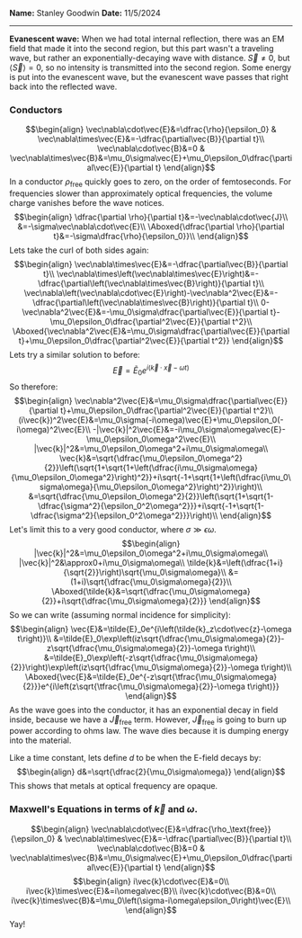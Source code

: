 **Name:** Stanley Goodwin
**Date:** 11/5/2024

---

**Evanescent wave:** When we had total internal reflection, there was an EM field that made it into the second region, but this part wasn't a traveling wave, but rather an exponentially-decaying wave with distance. $\vec{S}\ne0$, but $\langle\vec{S}\rangle=0$, so no intensity is transmitted into the second region. Some energy is put into the evanescent wave, but the evanescent wave passes that right back into the reflected wave.

### Conductors
$$\begin{align}
\vec\nabla\cdot\vec{E}&=\dfrac{\rho}{\epsilon_0} & 
\vec\nabla\times\vec{E}&=-\dfrac{\partial\vec{B}}{\partial t}\\
\vec\nabla\cdot\vec{B}&=0 & 
\vec\nabla\times\vec{B}&=\mu_0\sigma\vec{E}+\mu_0\epsilon_0\dfrac{\partial\vec{E}}{\partial t}
\end{align}$$
In a conductor $\rho_\text{free}$ quickly goes to zero, on the order of femtoseconds. For frequencies slower than approximately optical frequencies, the volume charge vanishes before the wave notices.
$$\begin{align}
\dfrac{\partial \rho}{\partial t}&=-\vec\nabla\cdot\vec{J}\\
&=-\sigma\vec\nabla\cdot\vec{E}\\
\Aboxed{\dfrac{\partial \rho}{\partial t}&=-\sigma\dfrac{\rho}{\epsilon_0}}\\
\end{align}$$
Lets take the curl of both sides again:
$$\begin{align}
\vec\nabla\times\vec{E}&=-\dfrac{\partial\vec{B}}{\partial t}\\
\vec\nabla\times\left(\vec\nabla\times\vec{E}\right)&=-\dfrac{\partial\left(\vec\nabla\times\vec{B}\right)}{\partial t}\\
\vec\nabla\left(\vec\nabla\cdot\vec{E}\right)-\vec\nabla^2\vec{E}&=-\dfrac{\partial\left(\vec\nabla\times\vec{B}\right)}{\partial t}\\
0-\vec\nabla^2\vec{E}&=-\mu_0\sigma\dfrac{\partial\vec{E}}{\partial t}-\mu_0\epsilon_0\dfrac{\partial^2\vec{E}}{\partial t^2}\\
\Aboxed{\vec\nabla^2\vec{E}&=\mu_0\sigma\dfrac{\partial\vec{E}}{\partial t}+\mu_0\epsilon_0\dfrac{\partial^2\vec{E}}{\partial t^2}}
\end{align}$$
Lets try a similar solution to before:
$$\vec{E}=\tilde{E}_0e^{i\left(\vec{k}\cdot\vec{x}-\omega t\right)}$$
So therefore:
$$\begin{align}
\vec\nabla^2\vec{E}&=\mu_0\sigma\dfrac{\partial\vec{E}}{\partial t}+\mu_0\epsilon_0\dfrac{\partial^2\vec{E}}{\partial t^2}\\
(i\vec{k})^2\vec{E}&=\mu_0\sigma(-i\omega)\vec{E}+\mu_0\epsilon_0(-i\omega)^2\vec{E}\\
-|\vec{k}|^2\vec{E}&=-i\mu_0\sigma\omega\vec{E}-\mu_0\epsilon_0\omega^2\vec{E}\\
|\vec{k}|^2&=\mu_0\epsilon_0\omega^2+i\mu_0\sigma\omega\\
\vec{k}&=\sqrt{\dfrac{\mu_0\epsilon_0\omega^2}{2}}\left(\sqrt{1+\sqrt{1+\left(\dfrac{i\mu_0\sigma\omega}{\mu_0\epsilon_0\omega^2}\right)^2}}+i\sqrt{-1+\sqrt{1+\left(\dfrac{i\mu_0\sigma\omega}{\mu_0\epsilon_0\omega^2}\right)^2}}\right)\\
&=\sqrt{\dfrac{\mu_0\epsilon_0\omega^2}{2}}\left(\sqrt{1+\sqrt{1-\dfrac{\sigma^2}{\epsilon_0^2\omega^2}}}+i\sqrt{-1+\sqrt{1-\dfrac{\sigma^2}{\epsilon_0^2\omega^2}}}\right)\\
\end{align}$$
Let's limit this to a very good conductor, where $\sigma\gg\epsilon\omega$.
$$\begin{align}
|\vec{k}|^2&=\mu_0\epsilon_0\omega^2+i\mu_0\sigma\omega\\
|\vec{k}|^2&\approx0+i\mu_0\sigma\omega\\
\tilde{k}&=\left(\dfrac{1+i}{\sqrt{2}}\right)\sqrt{\mu_0\sigma\omega}\\
&=(1+i)\sqrt{\dfrac{\mu_0\sigma\omega}{2}}\\
\Aboxed{\tilde{k}&=\sqrt{\dfrac{\mu_0\sigma\omega}{2}}+i\sqrt{\dfrac{\mu_0\sigma\omega}{2}}}
\end{align}$$
So we can write (assuming normal incidence for simplicity):
$$\begin{align}
\vec{E}&=\tilde{E}_0e^{i\left(\tilde{k}_z\cdot\vec{z}-\omega t\right)}\\
&=\tilde{E}_0\exp\left(iz\sqrt{\dfrac{\mu_0\sigma\omega}{2}}-z\sqrt{\dfrac{\mu_0\sigma\omega}{2}}-\omega t\right)\\
&=\tilde{E}_0\exp\left(-z\sqrt{\dfrac{\mu_0\sigma\omega}{2}}\right)\exp\left(iz\sqrt{\dfrac{\mu_0\sigma\omega}{2}}-\omega t\right)\\
\Aboxed{\vec{E}&=\tilde{E}_0e^{-z\sqrt{\tfrac{\mu_0\sigma\omega}{2}}}e^{i\left(z\sqrt{\tfrac{\mu_0\sigma\omega}{2}}-\omega t\right)}}
\end{align}$$
As the wave goes into the conductor, it has an exponential decay in field inside, because we have a $\vec{J}_\text{free}$ term. However, $\vec{J}_\text{free}$ is going to burn up power according to ohms law. The wave dies because it is dumping energy into the material.

Like a time constant, lets define $d$ to be when the E-field decays by:
$$\begin{align}
d&=\sqrt{\dfrac{2}{\mu_0\sigma\omega}}
\end{align}$$
This shows that metals at optical frequency are opaque.

### Maxwell's Equations in terms of $\vec{k}$ and $\omega$.
$$\begin{align}
\vec\nabla\cdot\vec{E}&=\dfrac{\rho_\text{free}}{\epsilon_0} & 
\vec\nabla\times\vec{E}&=-\dfrac{\partial\vec{B}}{\partial t}\\
\vec\nabla\cdot\vec{B}&=0 & 
\vec\nabla\times\vec{B}&=\mu_0\sigma\vec{E}+\mu_0\epsilon_0\dfrac{\partial\vec{E}}{\partial t}
\end{align}$$
$$\begin{align}
i\vec{k}\cdot\vec{E}&=0\\
i\vec{k}\times\vec{E}&=i\omega\vec{B}\\
i\vec{k}\cdot\vec{B}&=0\\
i\vec{k}\times\vec{B}&=\mu_0\left(\sigma-i\omega\epsilon_0\right)\vec{E}\\
\end{align}$$
Yay!


